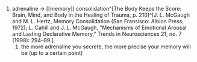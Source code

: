 1. adrenaline → [[memory]] consolidation^[The Body Keeps the Score: Brain, Mind, and Body in the Healing of Trauma, p. 210]^[J. L. McGaugh and M. L. Hertz, Memory Consolidation (San Fransisco: Albion Press, 1972); L. Cahill and J. L. McGaugh, “Mechanisms of Emotional Arousal and Lasting Declarative Memory,” Trends in Neurosciences 21, no. 7 (1998): 294–99.]
	1. the more adrenaline you secrete, the more precise your memory will be (up to a certain point)